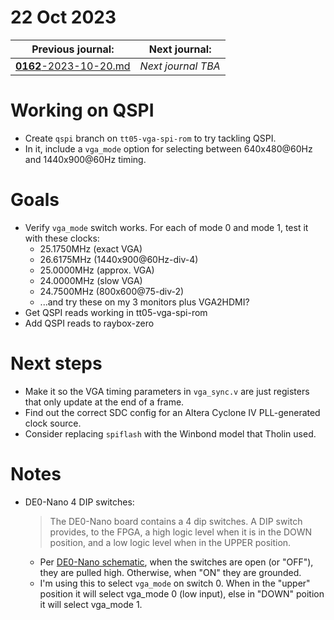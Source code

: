 # 22 Oct 2023

| Previous journal: | Next journal: |
|-|-|
| [**0162**-2023-10-20.md](./0162-2023-10-20.md) | *Next journal TBA* |

# Working on QSPI

*   Create `qspi` branch on `tt05-vga-spi-rom` to try tackling QSPI.
*   In it, include a `vga_mode` option for selecting between 640x480@60Hz and 1440x900@60Hz timing.

# Goals

*   Verify `vga_mode` switch works. For each of mode 0 and mode 1, test it with these clocks:
    *   25.1750MHz (exact VGA)
    *   26.6175MHz (1440x900@60Hz-div-4)
    *   25.0000MHz (approx. VGA)
    *   24.0000MHz (slow VGA)
    *   24.7500MHz (800x600@75-div-2)
    *   ...and try these on my 3 monitors plus VGA2HDMI?
*   Get QSPI reads working in tt05-vga-spi-rom
*   Add QSPI reads to raybox-zero

# Next steps

*   Make it so the VGA timing parameters in `vga_sync.v` are just registers that only update at the end of a frame.
*   Find out the correct SDC config for an Altera Cyclone IV PLL-generated clock source.
*   Consider replacing `spiflash` with the Winbond model that Tholin used.

# Notes

*   DE0-Nano 4 DIP switches:
    >   The DE0-Nano board contains a 4 dip switches. A DIP switch provides, to the FPGA, a high logic level when it is in the DOWN position, and a low logic level when in the UPPER position.
    *   Per [DE0-Nano schematic](https://wiki.bu.ost.ch/infoportal/_media/fpga/boards/de0_nano/de0-nano-schematic.pdf#page=9), when the switches are open (or "OFF"), they are pulled high. Otherwise, when "ON" they are grounded.
    *   I'm using this to select `vga_mode` on switch 0. When in the "upper" position it will select vga_mode 0 (low input), else in "DOWN" poition it will select vga_mode 1.
